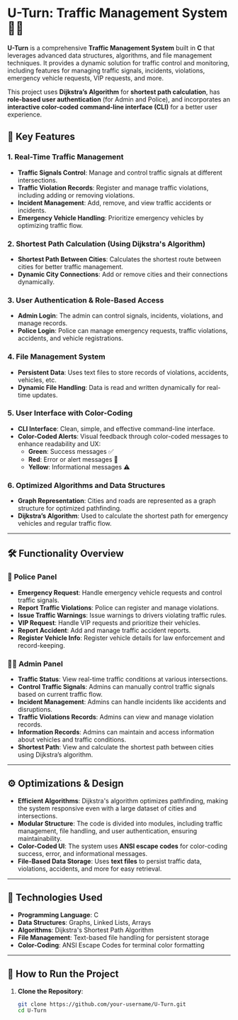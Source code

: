 # U-Turn: Traffic Management System 🚗🚦

**U-Turn** is a comprehensive **Traffic Management System** built in **C** that leverages advanced data structures, algorithms, and file management techniques. It provides a dynamic solution for traffic control and monitoring, including features for managing traffic signals, incidents, violations, emergency vehicle requests, VIP requests, and more.

This project uses **Dijkstra’s Algorithm** for **shortest path calculation**, has **role-based user authentication** (for Admin and Police), and incorporates an **interactive color-coded command-line interface (CLI)** for a better user experience.

## 🚀 Key Features

### 1. **Real-Time Traffic Management**
   - **Traffic Signals Control**: Manage and control traffic signals at different intersections.
   - **Traffic Violation Records**: Register and manage traffic violations, including adding or removing violations.
   - **Incident Management**: Add, remove, and view traffic accidents or incidents.
   - **Emergency Vehicle Handling**: Prioritize emergency vehicles by optimizing traffic flow.
   
### 2. **Shortest Path Calculation (Using Dijkstra's Algorithm)**
   - **Shortest Path Between Cities**: Calculates the shortest route between cities for better traffic management.
   - **Dynamic City Connections**: Add or remove cities and their connections dynamically.

### 3. **User Authentication & Role-Based Access**
   - **Admin Login**: The admin can control signals, incidents, violations, and manage records.
   - **Police Login**: Police can manage emergency requests, traffic violations, accidents, and vehicle registrations.

### 4. **File Management System**
   - **Persistent Data**: Uses text files to store records of violations, accidents, vehicles, etc.
   - **Dynamic File Handling**: Data is read and written dynamically for real-time updates.

### 5. **User Interface with Color-Coding**
   - **CLI Interface**: Clean, simple, and effective command-line interface.
   - **Color-Coded Alerts**: Visual feedback through color-coded messages to enhance readability and UX:
     - **Green**: Success messages ✅
     - **Red**: Error or alert messages 🚨
     - **Yellow**: Informational messages ⚠️

### 6. **Optimized Algorithms and Data Structures**
   - **Graph Representation**: Cities and roads are represented as a graph structure for optimized pathfinding.
   - **Dijkstra’s Algorithm**: Used to calculate the shortest path for emergency vehicles and regular traffic flow.

---

## 🛠 Functionality Overview

### 🚓 **Police Panel**
- **Emergency Request**: Handle emergency vehicle requests and control traffic signals.
- **Report Traffic Violations**: Police can register and manage violations.
- **Issue Traffic Warnings**: Issue warnings to drivers violating traffic rules.
- **VIP Request**: Handle VIP requests and prioritize their vehicles.
- **Report Accident**: Add and manage traffic accident reports.
- **Register Vehicle Info**: Register vehicle details for law enforcement and record-keeping.

### 👨‍💼 **Admin Panel**
- **Traffic Status**: View real-time traffic conditions at various intersections.
- **Control Traffic Signals**: Admins can manually control traffic signals based on current traffic flow.
- **Incident Management**: Admins can handle incidents like accidents and disruptions.
- **Traffic Violations Records**: Admins can view and manage violation records.
- **Information Records**: Admins can maintain and access information about vehicles and traffic conditions.
- **Shortest Path**: View and calculate the shortest path between cities using Dijkstra’s algorithm.

---

## ⚙️ Optimizations & Design

- **Efficient Algorithms**: Dijkstra's algorithm optimizes pathfinding, making the system responsive even with a large dataset of cities and intersections.
- **Modular Structure**: The code is divided into modules, including traffic management, file handling, and user authentication, ensuring maintainability.
- **Color-Coded UI**: The system uses **ANSI escape codes** for color-coding success, error, and informational messages.
- **File-Based Data Storage**: Uses **text files** to persist traffic data, violations, accidents, and more for easy retrieval.

---

## 📖 Technologies Used

- **Programming Language**: C
- **Data Structures**: Graphs, Linked Lists, Arrays
- **Algorithms**: Dijkstra's Shortest Path Algorithm
- **File Management**: Text-based file handling for persistent storage
- **Color-Coding**: ANSI Escape Codes for terminal color formatting

---

## 🚀 How to Run the Project

1. **Clone the Repository**:
   ```bash
   git clone https://github.com/your-username/U-Turn.git
   cd U-Turn

